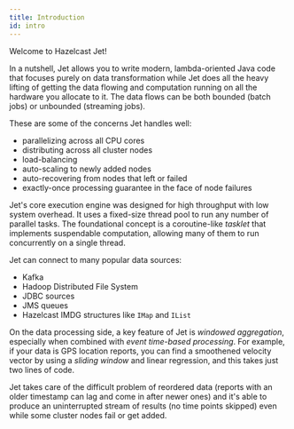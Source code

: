 ```yaml
---
title: Introduction
id: intro
---
```


Welcome to Hazelcast Jet!

In a nutshell, Jet allows you to write modern, lambda-oriented Java code
that focuses purely on data transformation while Jet does all the heavy
lifting of getting the data flowing and computation running on all the
hardware you allocate to it. The data flows can be both bounded (batch
jobs) or unbounded (streaming jobs).

These are some of the concerns Jet handles well:

- parallelizing across all CPU cores
- distributing across all cluster nodes
- load-balancing
- auto-scaling to newly added nodes
- auto-recovering from nodes that left or failed
- exactly-once processing guarantee in the face of node failures

Jet's core execution engine was designed for high throughput with low
system overhead. It uses a fixed-size thread pool to run any number of
parallel tasks. The foundational concept is a coroutine-like _tasklet_
that implements suspendable computation, allowing many of them to run
concurrently on a single thread.

Jet can connect to many popular data sources:

- Kafka
- Hadoop Distributed File System
- JDBC sources
- JMS queues
- Hazelcast IMDG structures like `IMap` and `IList`

On the data processing side, a key feature of Jet is _windowed
aggregation_, especially when combined with _event time-based
processing_. For example, if your data is GPS location reports, you
can find a smoothened velocity vector by using a _sliding window_ and
linear regression, and this takes just two lines of code.

Jet takes care of the difficult problem of reordered data (reports with
an older timestamp can lag and come in after newer ones) and it's able
to produce an uninterrupted stream of results (no time points skipped)
even while some cluster nodes fail or get added.

